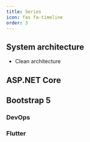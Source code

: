 ```yaml
---
title: Series
icon: fas fa-timeline
order: 3
---
```


## System architecture

- Clean architecture

## ASP.NET Core

## Bootstrap 5

### DevOps

### Flutter
